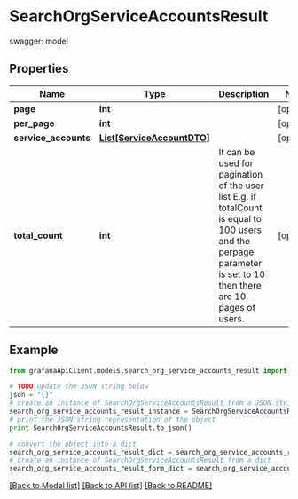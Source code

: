 # SearchOrgServiceAccountsResult

swagger: model

## Properties
Name | Type | Description | Notes
------------ | ------------- | ------------- | -------------
**page** | **int** |  | [optional] 
**per_page** | **int** |  | [optional] 
**service_accounts** | [**List[ServiceAccountDTO]**](ServiceAccountDTO.md) |  | [optional] 
**total_count** | **int** | It can be used for pagination of the user list E.g. if totalCount is equal to 100 users and the perpage parameter is set to 10 then there are 10 pages of users. | [optional] 

## Example

```python
from grafanaApiClient.models.search_org_service_accounts_result import SearchOrgServiceAccountsResult

# TODO update the JSON string below
json = "{}"
# create an instance of SearchOrgServiceAccountsResult from a JSON string
search_org_service_accounts_result_instance = SearchOrgServiceAccountsResult.from_json(json)
# print the JSON string representation of the object
print SearchOrgServiceAccountsResult.to_json()

# convert the object into a dict
search_org_service_accounts_result_dict = search_org_service_accounts_result_instance.to_dict()
# create an instance of SearchOrgServiceAccountsResult from a dict
search_org_service_accounts_result_form_dict = search_org_service_accounts_result.from_dict(search_org_service_accounts_result_dict)
```
[[Back to Model list]](../README.md#documentation-for-models) [[Back to API list]](../README.md#documentation-for-api-endpoints) [[Back to README]](../README.md)



